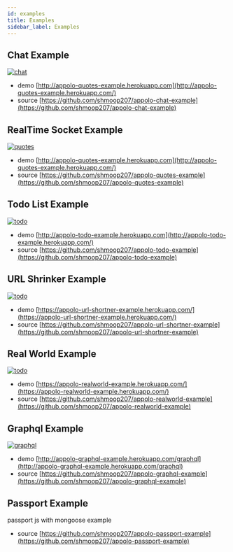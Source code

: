 ```yaml
---
id: examples
title: Examples
sidebar_label: Examples
---
```


## Chat Example
[![chat](/img/chat.png)](http://appolo-chat-example.herokuapp.com)
- demo [http://appolo-quotes-example.herokuapp.com](http://appolo-quotes-example.herokuapp.com/)
- source [https://github.com/shmoop207/appolo-chat-example](https://github.com/shmoop207/appolo-chat-example)

## RealTime Socket Example
[![quotes](/img/quotes.png)](http://appolo-quotes-example.herokuapp.com/)
- demo [http://appolo-quotes-example.herokuapp.com](http://appolo-quotes-example.herokuapp.com/)
- source [https://github.com/shmoop207/appolo-quotes-example](https://github.com/shmoop207/appolo-quotes-example)

## Todo List Example
[![todo](/img/todo.png)](http://appolo-todo-example.herokuapp.com/)
- demo [http://appolo-todo-example.herokuapp.com](http://appolo-todo-example.herokuapp.com/)
- source [https://github.com/shmoop207/appolo-todo-example](https://github.com/shmoop207/appolo-todo-example)

## URL Shrinker Example
[![todo](/img/appolo-url-shortner-example.png)](https://appolo-url-shortner-example.herokuapp.com/)
- demo [https://appolo-url-shortner-example.herokuapp.com/](https://appolo-url-shortner-example.herokuapp.com/)
- source [https://github.com/shmoop207/appolo-url-shortner-example](https://github.com/shmoop207/appolo-url-shortner-example)


## Real World Example
[![todo](/img/appolo-realworld-example.jpg)](https://appolo-realworld-example.herokuapp.com/)
- demo [https://appolo-realworld-example.herokuapp.com/](https://appolo-realworld-example.herokuapp.com/)
- source [https://github.com/shmoop207/appolo-realworld-example](https://github.com/shmoop207/appolo-realworld-example)


## Graphql Example
[![graphql](/img/graphql.jpg)](http://appolo-graphql-example.herokuapp.com/graphql)

- demo [http://appolo-graphql-example.herokuapp.com/graphql](http://appolo-graphql-example.herokuapp.com/graphql)
- source [https://github.com/shmoop207/appolo-graphql-example](https://github.com/shmoop207/appolo-graphql-example)


## Passport Example
passport js with mongoose  example
- source [https://github.com/shmoop207/appolo-passport-example](https://github.com/shmoop207/appolo-passport-example)
